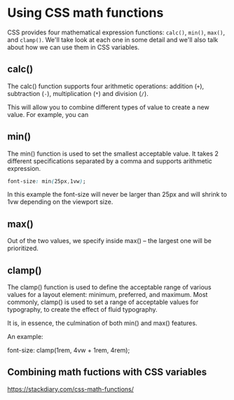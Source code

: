 # Using CSS math functions

CSS provides four mathematical expression functions: `calc()`, `min()`, `max()`, and `clamp()`. We'll take look at each one in some detail and we'll also talk about how we can use them in CSS variables.

## calc()

The calc() function supports four arithmetic operations: addition (`+`), subtraction (`-`), multiplication (`*`) and division (`/`).

This will allow you to combine different types of value to create a new value. For example, you can

## min()

The min() function is used to set the smallest acceptable value. It takes 2 different specifications separated by a comma and supports arithmetic expression.

```css
font-size: min(25px,1vw);
```

In this example the font-size will never be larger than 25px and will shrink to 1vw depending on the viewport size.

## max()

Out of the two values, we specify inside max() – the largest one will be prioritized.

## clamp()

The clamp() function is used to define the acceptable range of various values for a layout element: minimum, preferred, and maximum. Most commonly, clamp() is used to set a range of acceptable values for typography, to create the effect of fluid typography.

It is, in essence, the culmination of both min() and max() features.

An example:

font-size: clamp(1rem, 4vw + 1rem, 4rem);

## Combining math fuctions with CSS variables

<https://stackdiary.com/css-math-functions/>
